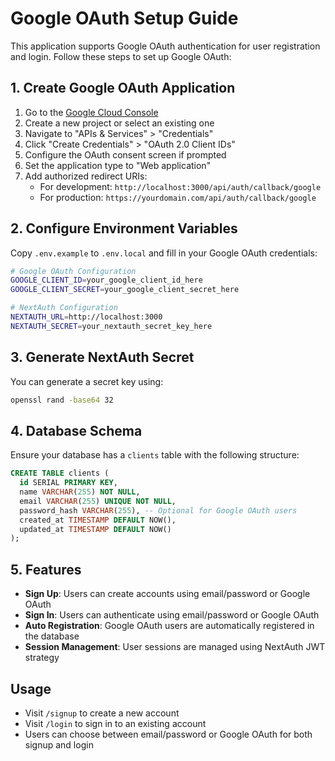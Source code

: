 # Google OAuth Setup Guide

This application supports Google OAuth authentication for user registration and login. Follow these steps to set up Google OAuth:

## 1. Create Google OAuth Application

1. Go to the [Google Cloud Console](https://console.cloud.google.com/)
2. Create a new project or select an existing one
3. Navigate to "APIs & Services" > "Credentials"
4. Click "Create Credentials" > "OAuth 2.0 Client IDs"
5. Configure the OAuth consent screen if prompted
6. Set the application type to "Web application"
7. Add authorized redirect URIs:
   - For development: `http://localhost:3000/api/auth/callback/google`
   - For production: `https://yourdomain.com/api/auth/callback/google`

## 2. Configure Environment Variables

Copy `.env.example` to `.env.local` and fill in your Google OAuth credentials:

```bash
# Google OAuth Configuration
GOOGLE_CLIENT_ID=your_google_client_id_here
GOOGLE_CLIENT_SECRET=your_google_client_secret_here

# NextAuth Configuration
NEXTAUTH_URL=http://localhost:3000
NEXTAUTH_SECRET=your_nextauth_secret_key_here
```

## 3. Generate NextAuth Secret

You can generate a secret key using:

```bash
openssl rand -base64 32
```

## 4. Database Schema

Ensure your database has a `clients` table with the following structure:

```sql
CREATE TABLE clients (
  id SERIAL PRIMARY KEY,
  name VARCHAR(255) NOT NULL,
  email VARCHAR(255) UNIQUE NOT NULL,
  password_hash VARCHAR(255), -- Optional for Google OAuth users
  created_at TIMESTAMP DEFAULT NOW(),
  updated_at TIMESTAMP DEFAULT NOW()
);
```

## 5. Features

- **Sign Up**: Users can create accounts using email/password or Google OAuth
- **Sign In**: Users can authenticate using email/password or Google OAuth
- **Auto Registration**: Google OAuth users are automatically registered in the database
- **Session Management**: User sessions are managed using NextAuth JWT strategy

## Usage

- Visit `/signup` to create a new account
- Visit `/login` to sign in to an existing account
- Users can choose between email/password or Google OAuth for both signup and login
